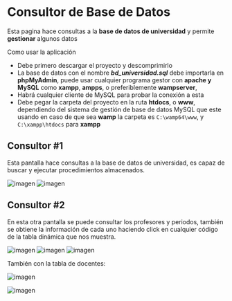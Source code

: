 # Consultor de Base de Datos

Esta pagina hace consultas a la **base de datos de universidad** y permite **gestionar** algunos datos

Como usar la aplicación 
-	Debe primero descargar el proyecto y descomprimirlo
-	La base de datos con el nombre **_bd_universidad.sql_** debe importarla en **phpMyAdmin**, puede usar cualquier programa gestor con **apache y MySQL** como **xampp**, **ampps**, o preferiblemente **wampserver**,
-	Habrá cualquier cliente de MySQL para probar la conexión a esta
-	Debe pegar la carpeta del proyecto en la ruta **htdocs**, o **www**, dependiendo del sistema de gestión de base de datos MySQL que este usando en caso de que sea **wamp** la carpeta es `C:\wamp64\www`, y `C:\xampp\htdocs` para **xampp**

## Consultor #1

Esta pantalla hace consultas a la base de datos de universidad, es capaz de buscar y ejecutar procedimientos almacenados. 

![imagen](https://res.cloudinary.com/drbotbbjb/image/upload/v1653722086/Screenshot_97_sjxpmf.png)
![imagen](https://res.cloudinary.com/drbotbbjb/image/upload/v1653722085/Screenshot_98_ibswd0.png)

## Consultor #2
En esta otra pantalla se puede consultar los profesores y periodos, también se obtiene la información de cada uno haciendo click en cualquier código de la tabla dinámica que nos muestra.


![imagen](https://res.cloudinary.com/drbotbbjb/image/upload/v1653722086/Screenshot_99_foot9w.png)
![imagen](https://res.cloudinary.com/drbotbbjb/image/upload/v1653722084/Screenshot_100_ryhsti.png)
![imagen](https://res.cloudinary.com/drbotbbjb/image/upload/v1653722084/Screenshot_101_osd2gm.png)

También con la tabla de docentes:

![imagen](https://res.cloudinary.com/drbotbbjb/image/upload/v1653722725/Screenshot_103_z6ah1e.png)


![imagen](https://res.cloudinary.com/drbotbbjb/image/upload/v1653722725/Screenshot_104_sans0y.png)
